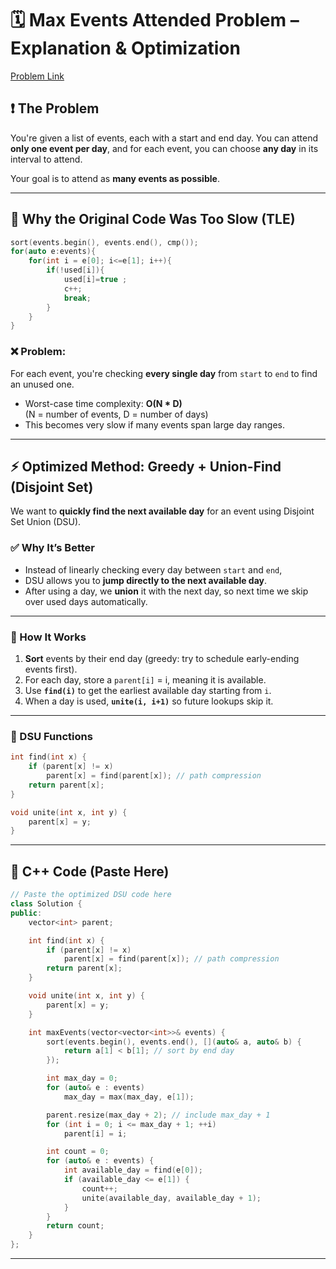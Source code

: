 # 🗓️ Max Events Attended Problem – Explanation & Optimization

[Problem Link](https://leetcode.com/problems/maximum-number-of-events-that-can-be-attended/description/?envType=daily-question&envId=2025-07-07)

## ❗ The Problem

You're given a list of events, each with a start and end day. You can attend **only one event per day**, and for each event, you can choose **any day** in its interval to attend.

Your goal is to attend as **many events as possible**.

---

## 🐢 Why the Original Code Was Too Slow (TLE)

```cpp
sort(events.begin(), events.end(), cmp());
for(auto e:events){
    for(int i = e[0]; i<=e[1]; i++){
        if(!used[i]){
            used[i]=true ;
            c++;
            break;
        }
    }
}
```

### ❌ Problem:

For each event, you're checking **every single day** from `start` to `end` to find an unused one.

- Worst-case time complexity: **O(N * D)**  
  (N = number of events, D = number of days)
- This becomes very slow if many events span large day ranges.

---

## ⚡ Optimized Method: Greedy + Union-Find (Disjoint Set)

We want to **quickly find the next available day** for an event using Disjoint Set Union (DSU).

### ✅ Why It’s Better

- Instead of linearly checking every day between `start` and `end`,
- DSU allows you to **jump directly to the next available day**.
- After using a day, we **union** it with the next day, so next time we skip over used days automatically.

---

### 🔧 How It Works

1. **Sort** events by their end day (greedy: try to schedule early-ending events first).
2. For each day, store a `parent[i]` = i, meaning it is available.
3. Use **`find(i)`** to get the earliest available day starting from `i`.
4. When a day is used, **`unite(i, i+1)`** so future lookups skip it.

---

### 🧠 DSU Functions

```cpp
int find(int x) {
    if (parent[x] != x)
        parent[x] = find(parent[x]); // path compression
    return parent[x];
}

void unite(int x, int y) {
    parent[x] = y;
}
```

---

## 🧩 C++ Code (Paste Here)

```cpp
// Paste the optimized DSU code here
class Solution {
public:
    vector<int> parent;

    int find(int x) {
        if (parent[x] != x)
            parent[x] = find(parent[x]); // path compression
        return parent[x];
    }

    void unite(int x, int y) {
        parent[x] = y;
    }

    int maxEvents(vector<vector<int>>& events) {
        sort(events.begin(), events.end(), [](auto& a, auto& b) {
            return a[1] < b[1]; // sort by end day
        });

        int max_day = 0;
        for (auto& e : events)
            max_day = max(max_day, e[1]);

        parent.resize(max_day + 2); // include max_day + 1
        for (int i = 0; i <= max_day + 1; ++i)
            parent[i] = i;

        int count = 0;
        for (auto& e : events) {
            int available_day = find(e[0]);
            if (available_day <= e[1]) {
                count++;
                unite(available_day, available_day + 1);
            }
        }
        return count;
    }
};
```
---
